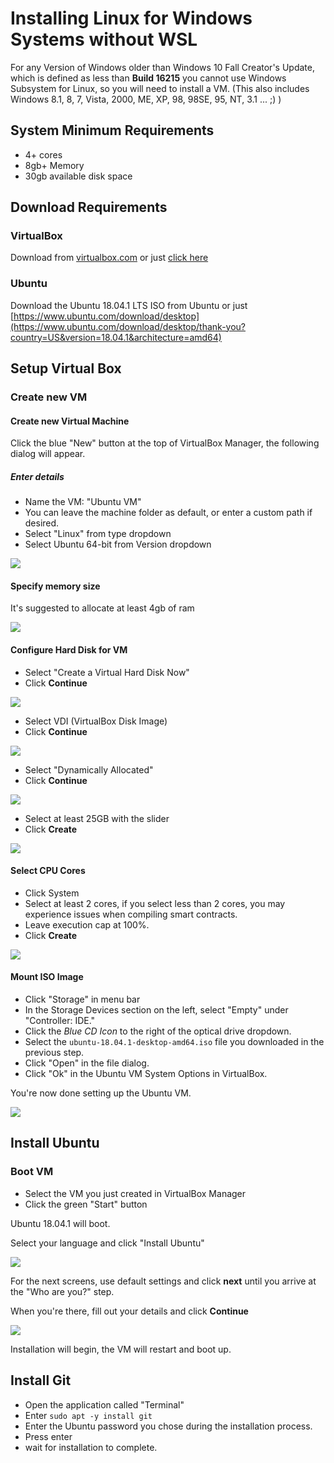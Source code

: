# Installing Linux for Windows Systems without WSL
For any Version of Windows older than Windows 10 Fall Creator's Update, which is defined as less than **Build 16215** you cannot use Windows Subsystem for Linux, so you will need to install a VM. (This also includes Windows 8.1, 8, 7, Vista, 2000, ME, XP, 98, 98SE, 95, NT, 3.1 ... ;) )  

## System Minimum Requirements
- 4+ cores
- 8gb+ Memory 
- 30gb available disk space

## Download Requirements

### VirtualBox

Download from [virtualbox.com](https://www.virtualbox.org/wiki/Downloads) or just [click here](https://download.virtualbox.org/virtualbox/6.0.2/VirtualBox-6.0.2-128162-Win.exe)

### Ubuntu

Download the Ubuntu 18.04.1 LTS ISO from Ubuntu or just [https://www.ubuntu.com/download/desktop](https://www.ubuntu.com/download/desktop/thank-you?country=US&version=18.04.1&architecture=amd64)

## Setup Virtual Box

### Create new VM

#### Create new Virtual Machine

Click the blue "New" button at the top of VirtualBox Manager, the following dialog will appear.

##### Enter details

- Name the VM: "Ubuntu VM"
- You can leave the machine folder as default, or enter a custom path if desired. 
- Select "Linux" from type dropdown
- Select Ubuntu 64-bit from Version dropdown

![](https://cdn.pbrd.co/images/HXZyTAY.png)

#### Specify memory size

It's suggested to allocate at least 4gb of ram 

![](https://cdn.pbrd.co/images/HXZQuMi.jpg)

#### Configure Hard Disk for VM

- Select "Create a Virtual Hard Disk Now" 
- Click **Continue** 

![](https://cdn.pbrd.co/images/HXZR9RO.jpg)

- Select VDI (VirtualBox Disk Image)
- Click **Continue**

![](https://cdn.pbrd.co/images/HXZRBFJ.jpg)

- Select "Dynamically Allocated"
- Click **Continue**

![](https://cdn.pbrd.co/images/HXZS3Ot.jpg)

- Select at least 25GB with the slider
- Click **Create**

![](https://cdn.pbrd.co/images/HXZSdP8.jpg)

#### Select CPU Cores
- Click System
- Select at least 2 cores, if you select less than 2 cores, you may experience issues when compiling smart contracts. 
- Leave execution cap at 100%. 
- Click **Create**

![](https://cdn.pbrd.co/images/HXZSkhJ.jpg)

#### Mount ISO Image

- Click "Storage" in menu bar
- In the Storage Devices section on the left, select "Empty" under "Controller: IDE." 
- Click the *Blue CD Icon* to the right of the optical drive dropdown. 
- Select the `ubuntu-18.04.1-desktop-amd64.iso` file you downloaded in the previous step. 
- Click "Open" in the file dialog. 
- Click "Ok" in the Ubuntu VM System Options in VirtualBox. 

You're now done setting up the Ubuntu VM. 

![](https://cdn.pbrd.co/images/HXZSsh4.jpg)



## Install Ubuntu

### Boot VM
- Select the VM you just created in VirtualBox Manager
- Click the green "Start" button

Ubuntu 18.04.1 will boot.

Select your language and click "Install Ubuntu"

![](https://cdn.pbrd.co/images/HXZSClc.jpg)

For the next screens, use default settings and click **next** until you arrive at the "Who are you?" step. 

When you're there, fill out your details and click **Continue**

![](https://cdn.pbrd.co/images/HXZSLNy.jpg)

Installation will begin, the VM will restart and boot up.

## Install Git

- Open the application called "Terminal"
- Enter `sudo apt -y install git` 
- Enter the Ubuntu password you chose during the installation process. 
- Press enter
- wait for installation to complete.
